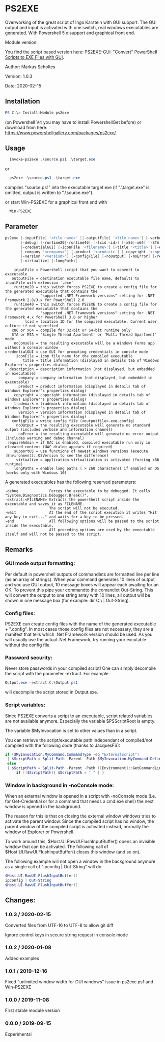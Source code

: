 # PS2EXE
Overworking of the great script of Ingo Karstein with GUI support. The GUI output and input is activated with one switch, real windows executables are generated. With Powershell 5.x support and graphical front end.

Module version.

You find the script based version here: [PS2EXE-GUI: "Convert" PowerShell Scripts to EXE Files with GUI](https://gallery.technet.microsoft.com/PS2EXE-GUI-Convert-e7cb69d5).

Author: Markus Scholtes

Version: 1.0.3

Date: 2020-02-15

## Installation

```powershell
PS C:\> Install-Module ps2exe
```
(on Powershell V4 you may have to install PowershellGet before) or download from here: https://www.powershellgallery.com/packages/ps2exe/.

## Usage
```powershell
  Invoke-ps2exe .\source.ps1 .\target.exe
```
or
```powershell
  ps2exe .\source.ps1 .\target.exe
```
compiles "source.ps1" into the executable target.exe (if ".\target.exe" is omitted, output is written to ".\source.exe").

or start Win-PS2EXE for a graphical front end with
```powershell
  Win-PS2EXE
```

## Parameter
```powershell
ps2exe [-inputFile] '<file_name>' [[-outputFile] '<file_name>'] [-verbose]
       [-debug] [-runtime20|-runtime40] [-lcid <id>] [-x86|-x64] [-STA|-MTA] [-noConsole]
       [-credentialGUI] [-iconFile '<filename>'] [-title '<title>'] [-description '<description>']
       [-company '<company>'] [-product '<product>'] [-copyright '<copyright>'] [-trademark '<trademark>']
       [-version '<version>'] [-configFile] [-noOutput] [-noError] [-requireAdmin] [-supportOS]
       [-virtualize] [-longPaths]
```

```
    inputFile = Powershell script that you want to convert to executable
   outputFile = destination executable file name, defaults to inputFile with extension '.exe'
    runtime20 = this switch forces PS2EXE to create a config file for the generated executable that contains the
                "supported .NET Framework versions" setting for .NET Framework 2.0/3.x for PowerShell 2.0
    runtime40 = this switch forces PS2EXE to create a config file for the generated executable that contains the
                "supported .NET Framework versions" setting for .NET Framework 4.x for PowerShell 3.0 or higher
         lcid = location ID for the compiled executable. Current user culture if not specified
   x86 or x64 = compile for 32-bit or 64-bit runtime only
   STA or MTA = 'Single Thread Apartment' or 'Multi Thread Apartment' mode
    noConsole = the resulting executable will be a Windows Forms app without a console window
credentialGUI = use GUI for prompting credentials in console mode
     iconFile = icon file name for the compiled executable
        title = title information (displayed in details tab of Windows Explorer's properties dialog)
  description = description information (not displayed, but embedded in executable)
      company = company information (not displayed, but embedded in executable)
      product = product information (displayed in details tab of Windows Explorer's properties dialog)
    copyright = copyright information (displayed in details tab of Windows Explorer's properties dialog)
    trademark = trademark information (displayed in details tab of Windows Explorer's properties dialog)
      version = version information (displayed in details tab of Windows Explorer's properties dialog)
   configFile = write config file (<outputfile>.exe.config)
     noOutput = the resulting executable will generate no standard output (includes verbose and information channel)
      noError = the resulting executable will generate no error output (includes warning and debug channel)
 requireAdmin = if UAC is enabled, compiled executable run only in elevated context (UAC dialog appears if required)
    supportOS = use functions of newest Windows versions (execute [Environment]::OSVersion to see the difference)
	 virtualize = application virtualization is activated (forcing x86 runtime)
    longPaths = enable long paths ( > 260 characters) if enabled on OS (works only with Windows 10)
```

A generated executables has the following reserved parameters:

```
-debug              Forces the executable to be debugged. It calls "System.Diagnostics.Debugger.Break()".
-extract:<FILENAME> Extracts the powerShell script inside the executable and saves it as FILENAME.
                    The script will not be executed.
-wait               At the end of the script execution it writes "Hit any key to exit..." and waits for a key to be pressed.
-end                All following options will be passed to the script inside the executable.
                    All preceding options are used by the executable itself and will not be passed to the script.
```


## Remarks

### GUI mode output formatting:
Per default in powershell outputs of commandlets are formatted line per line (as an array of strings). When your command generates 10 lines of output and you use GUI output, 10 message boxes will appear each awaiting for an OK. To prevent this pipe your commandto the comandlet Out-String. This will convert the output to one string array with 10 lines, all output will be shown in one message box (for example: dir C:\ | Out-String).

### Config files:
PS2EXE can create config files with the name of the generated executable + ".config". In most cases those config files are not necessary, they are a manifest that tells which .Net Framework version should be used. As you will usually use the actual .Net Framework, try running your excutable without the config file.

### Password security:
Never store passwords in your compiled script! One can simply decompile the script with the parameter -extract. For example 
```powershell
Output.exe -extract:C:\Output.ps1
```
will decompile the script stored in Output.exe.

### Script variables:
Since PS2EXE converts a script to an executable, script related variables are not available anymore. Especially the variable $PSScriptRoot is empty.

The variable $MyInvocation is set to other values than in a script.

You can retrieve the script/executable path independant of compiled/not compiled with the following code (thanks to JacquesFS):

```powershell
if ($MyInvocation.MyCommand.CommandType -eq "ExternalScript")
 { $ScriptPath = Split-Path -Parent -Path $MyInvocation.MyCommand.Definition }
 else
 { $ScriptPath = Split-Path -Parent -Path ([Environment]::GetCommandLineArgs()[0]) 
     if (!$ScriptPath){ $ScriptPath = "." } }
```

### Window in background in -noConsole mode:
When an external window is opened in a script with -noConsole mode (i.e. for Get-Credential or for a command that needs a cmd.exe shell) the next window is opened in the background.

The reason for this is that on closing the external window windows tries to activate the parent window. Since the compiled script has no window, the parent window of the compiled script is activated instead, normally the window of Explorer or Powershell.

To work around this, $Host.UI.RawUI.FlushInputBuffer() opens an invisible window that can be activated. The following call of $Host.UI.RawUI.FlushInputBuffer() closes this window (and so on).

The following example will not open a window in the background anymore as a single call of "ipconfig | Out-String" will do:

```powershell
$Host.UI.RawUI.FlushInputBuffer()
ipconfig | Out-String
$Host.UI.RawUI.FlushInputBuffer()
```

## Changes:
### 1.0.3 / 2020-02-15
Converted files from UTF-16 to UTF-8 to allow git diff

Ignore control keys in secure string request in console mode

### 1.0.2 / 2020-01-08
Added examples

### 1.0.1 / 2019-12-16
Fixed "unlimited window width for GUI windows" issue in ps2exe.ps1 and Win-PS2EXE

### 1.0.0 / 2019-11-08
First stable module version

### 0.0.0 / 2019-09-15
Experimental

